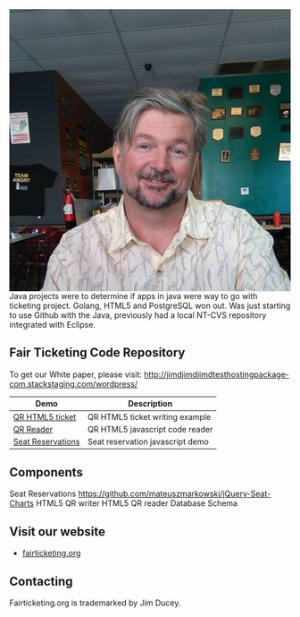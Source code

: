 <img align="right" src="https://github.com/jlducey/java-projects/blob/master/pigout.jpg"/>

Java projects were to determine if apps in java were way to go with ticketing project. Golang, HTML5 and PostgreSQL won out. Was just starting to use Github with the Java, previously had a local NT-CVS repository integrated with Eclipse.


## Fair Ticketing Code Repository
To get our White paper, please visit: http://jimdjimdjimdtesthostingpackage-com.stackstaging.com/wordpress/

| Demo                                                            | Description
| --------------------------------------------------------------- | -----------
| [QR HTML5 ticket](https://github.com/ftylitak/qzxing)           | QR HTML5 ticket writing example
| [QR Reader](https://webqr.com/index.html)                       | QR HTML5 javascript code reader
| [Seat Reservations](http://jsc.mm-lamp.com/)                    | Seat reservation javascript demo


## Components
Seat Reservations https://github.com/mateuszmarkowski/jQuery-Seat-Charts
HTML5 QR writer
HTML5 QR reader
Database Schema


## Visit our website

* [fairticketing.org](http://jimdjimdjimdtesthostingpackage-com.stackstaging.com/wordpress/)


## Contacting


Fairticketing.org is trademarked by Jim Ducey.
